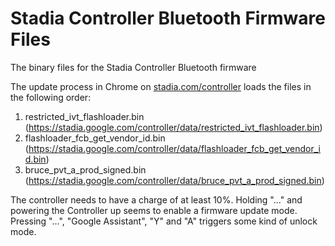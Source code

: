 # Stadia Controller Bluetooth Firmware Files
The binary files for the Stadia Controller Bluetooth firmware

The update process in Chrome on [stadia.com/controller](https://stadia.com/controller) loads the files in the following order:

1. restricted_ivt_flashloader.bin (https://stadia.google.com/controller/data/restricted_ivt_flashloader.bin)
2. flashloader_fcb_get_vendor_id.bin (https://stadia.google.com/controller/data/flashloader_fcb_get_vendor_id.bin)
3. bruce_pvt_a_prod_signed.bin (https://stadia.google.com/controller/data/bruce_pvt_a_prod_signed.bin)

The controller needs to have a charge of at least 10%.
Holding "..." and powering the Controller up seems to enable a firmware update mode.
Pressing "...", "Google Assistant", "Y" and "A" triggers some kind of unlock mode.
